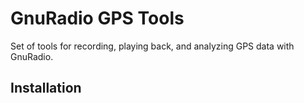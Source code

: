 # GnuRadio GPS Tools #

Set of tools for recording, playing back, and analyzing GPS data with GnuRadio.

## Installation ##

